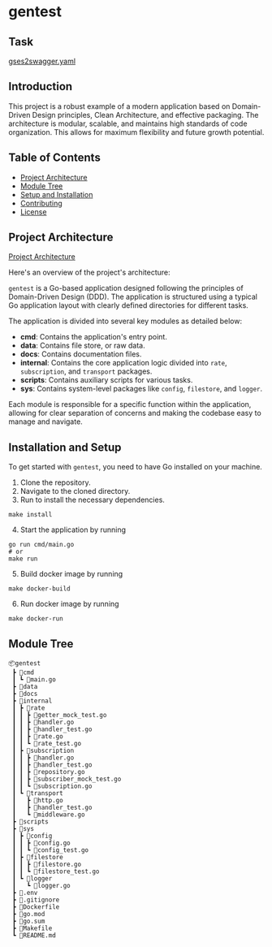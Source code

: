 # gentest

## Task

[gses2swagger.yaml](docs%2Fgses2swagger.yaml)

## Introduction

This project is a robust example of a modern application based on Domain-Driven Design principles, Clean Architecture,
and effective packaging. The architecture is modular, scalable, and maintains high standards of code organization. This
allows for maximum flexibility and future growth potential.

## Table of Contents

- [Project Architecture](#project-architecture)
- [Module Tree](##)
- [Setup and Installation](#setup-and-installation)
- [Contributing](#contributing)
- [License](#license)

## Project Architecture
[Project Architecture](#project-architecture)

Here's an overview of the project's architecture:

`gentest` is a Go-based application designed following the principles of Domain-Driven Design (DDD). The application is
structured using a typical Go application layout with clearly defined directories for different tasks.

The application is divided into several key modules as detailed below:

- **cmd**: Contains the application's entry point.
- **data**: Contains file store, or raw data.
- **docs**: Contains documentation files.
- **internal**: Contains the core application logic divided into `rate`, `subscription`, and `transport` packages.
- **scripts**: Contains auxiliary scripts for various tasks.
- **sys**: Contains system-level packages like `config`, `filestore`, and `logger`.

Each module is responsible for a specific function within the application, allowing for clear separation of concerns and
making the codebase easy to manage and navigate.

## Installation and Setup

To get started with `gentest`, you need to have Go installed on your machine.

1. Clone the repository.
2. Navigate to the cloned directory.
3. Run to install the necessary dependencies.

```shell
make install
```

4. Start the application by running

```shell
go run cmd/main.go
# or
make run
```

5. Build docker image by running

```shell
make docker-build
 ``` 

6. Run docker image by running

```shell
make docker-run
 ```  

## Module Tree

```
📦gentest
 ┣ 📂cmd
 ┃ ┗ 📜main.go
 ┣ 📂data
 ┣ 📂docs
 ┣ 📂internal
 ┃ ┣ 📂rate
 ┃ ┃ ┣ 📜getter_mock_test.go
 ┃ ┃ ┣ 📜handler.go
 ┃ ┃ ┣ 📜handler_test.go
 ┃ ┃ ┣ 📜rate.go
 ┃ ┃ ┗ 📜rate_test.go
 ┃ ┣ 📂subscription
 ┃ ┃ ┣ 📜handler.go
 ┃ ┃ ┣ 📜handler_test.go
 ┃ ┃ ┣ 📜repository.go
 ┃ ┃ ┣ 📜subscriber_mock_test.go
 ┃ ┃ ┗ 📜subscription.go
 ┃ ┗ 📂transport
 ┃   ┣ 📜http.go
 ┃   ┣ 📜handler_test.go
 ┃   ┗ 📜middleware.go
 ┣ 📂scripts
 ┣ 📂sys
 ┃ ┣ 📂config
 ┃ ┃ ┣ 📜config.go
 ┃ ┃ ┗ 📜config_test.go
 ┃ ┣ 📂filestore
 ┃ ┃ ┣ 📜filestore.go
 ┃ ┃ ┗ 📜filestore_test.go
 ┃ ┗ 📂logger
 ┃   ┗ 📜logger.go
 ┣ 📜.env
 ┣ 📜.gitignore
 ┣ 📜Dockerfile
 ┣ 📜go.mod
 ┣ 📜go.sum
 ┣ 📜Makefile
 ┗ 📜README.md
```
